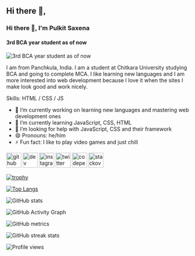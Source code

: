 ## Hi there 👋, 
### Hi there 👋, I'm Pulkit Saxena
#### 3rd BCA year student as of now
![3rd BCA year student as of now](https://i.postimg.cc/prpbxH6C/Untitled.png)

I am from Panchkula, India. I am a student at Chitkara University studying BCA and going to complete MCA. I like learning new languages and I am more interested into web development because I love it when the sites I make look good and work nicely.

Skills: HTML / CSS / JS

- 🔭 I’m currently working on  learning new languages and mastering web development ones 
- 🌱 I’m currently learning JavaScript, CSS, HTML 
- 🤔 I’m looking for help with JavaScript, CSS and their framework 
- 😄 Pronouns: he/him 
- ⚡ Fun fact: I like to play video games and just chill 


[<img src='https://cdn.jsdelivr.net/npm/simple-icons@3.0.1/icons/github.svg' alt='github' height='40'>](https://github.com/pulkit-s21)  [<img src='https://cdn.jsdelivr.net/npm/simple-icons@3.0.1/icons/hashnode.svg' alt='dev' height='40'>](https://hashnode.com/@Pulkit-Saxena)  [<img src='https://cdn.jsdelivr.net/npm/simple-icons@3.0.1/icons/instagram.svg' alt='instagram' height='40'>](https://www.instagram.com/https://www.instagram.com/_pulkit_saxena_//)  [<img src='https://cdn.jsdelivr.net/npm/simple-icons@3.0.1/icons/twitter.svg' alt='twitter' height='40'>](https://twitter.com/https://twitter.com/https://twitter.com/Pulkit2104)  [<img src='https://cdn.jsdelivr.net/npm/simple-icons@3.0.1/icons/codepen.svg' alt='codepen' height='40'>](https://codepen.io/https://codepen.io/Pulkit2104)  [<img src='https://cdn.jsdelivr.net/npm/simple-icons@3.0.1/icons/stackoverflow.svg' alt='stackoverflow' height='40'>](https://stackoverflow.com/users/https://stackoverflow.com/users/16843460/pulkit)  

[![trophy](https://github-profile-trophy.vercel.app/?username=pulkit-s21)](https://github.com/ryo-ma/github-profile-trophy)

[![Top Langs](https://github-readme-stats.vercel.app/api/top-langs/?username=pulkit-s21)](https://github.com/anuraghazra/github-readme-stats)

![GitHub stats](https://github-readme-stats.vercel.app/api?username=pulkit-s21&show_icons=true)  

![GitHub Activity Graph](https://activity-graph.herokuapp.com/graph?username=pulkit-s21)  

![GitHub metrics](https://metrics.lecoq.io/pulkit-s21)  

![GitHub streak stats](https://github-readme-streak-stats.herokuapp.com/?user=pulkit-s21)  

![Profile views](https://gpvc.arturio.dev/pulkit-s21)  
